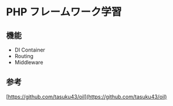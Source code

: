 # PHP フレームワーク学習

## 機能

- DI Container
- Routing
- Middleware

## 参考

[https://github.com/tasuku43/oil](https://github.com/tasuku43/oil)
